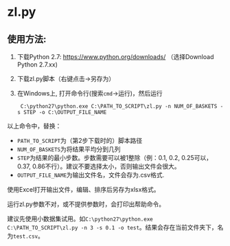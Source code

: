 # zl.py

使用方法:
----

1. 下载Python 2.7: https://www.python.org/downloads/ （选择Download Python 2.7.xx)
1. 下载zl.py脚本（右键点击->另存为）
1. 在Windows上, 打开命令行(搜索`cmd`->运行)，然后运行

        C:\python27\python.exe C:\PATH_TO_SCRIPT\zl.py -n NUM_OF_BASKETS -s STEP -o C:\OUTPUT_FILE_NAME
        
以上命令中，替换：
* `PATH_TO_SCRIPT`为（第2步下载时的）脚本路径
* `NUM_OF_BASKETS`为将结果平均分到几列
* `STEP`为结果的最小步数。步数需要可以被1整除（例：0.1, 0.2, 0.25可以，0.37, 0.86不行）。建议不要选择太小，否则输出文件会很大。
* `OUTPUT_FILE_NAME`为输出文件名，文件会存为.csv格式.

使用Excel打开输出文件，编辑、排序后另存为xlsx格式。

运行zl.py参数不对，或不提供参数时，会打印出帮助命令。

建议先使用小数据集试用。如`C:\python27\python.exe C:\PATH_TO_SCRIPT\zl.py -n 3 -s 0.1 -o test`。结果会存在当前文件夹下，名为`test.csv`。
